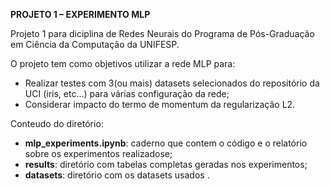 **PROJETO 1 – EXPERIMENTO MLP**

Projeto 1 para diciplina de Redes Neurais do Programa de Pós-Graduação em Ciência da Computação da UNIFESP.

O projeto tem como objetivos utilizar a rede MLP para:

* Realizar testes com 3(ou mais) datasets selecionados do repositório da UCI (iris, etc...) para várias configuração da rede;
* Considerar impacto do termo de momentum da regularização L2.


Conteudo do diretório:
* **mlp_experiments.ipynb**: caderno que contem o código e o relatório sobre os experimentos realizadose;
* **results**: diretório com tabelas completas geradas nos experimentos;
* **datasets**: diretório com os datasets usados .
